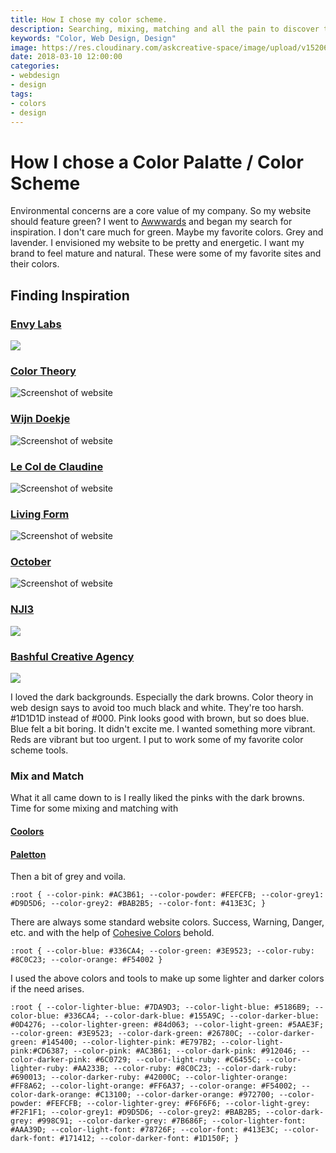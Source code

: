 ```yaml
---
title: How I chose my color scheme.
description: Searching, mixing, matching and all the pain to discover the askcreative color palette.
keywords: "Color, Web Design, Design"
image: https://res.cloudinary.com/askcreative-space/image/upload/v1520607421/webpostpallette_t3hzxj.png
date: 2018-03-10 12:00:00
categories:
- webdesign
- design
tags:
- colors
- design
---
```

# How I chose a Color Palatte / Color Scheme

Environmental concerns are a core value of my company. So my website should feature green? I went to [Awwwards](https://www.awwwards.com) and began my search for inspiration. I don't care much for green. Maybe my favorite colors. Grey and lavender. I envisioned my website to be pretty and energetic. I want my brand to feel mature and natural. These were some of my favorite sites and their colors.  

## Finding Inspiration

### [Envy Labs](https://envylabs.com)
![](https://cdn.tipe.io/5a9e71aed747450013dee27d/324cd887-468d-4ddd-becf-7ac54e51f272)

### [Color Theory](http://www.colortheory.ca)
![Screenshot of website](https://res.cloudinary.com/askcreative-space/image/upload/c_scale,w_850/v1520607429/Screenshot-2018-3-9_Color_Theory_gltixa.jpg)
 
### [Wijn Doekje](http://www.wijndoekje.nl)
![Screenshot of website](https://res.cloudinary.com/askcreative-space/image/upload/c_scale,w_850/v1520607467/Screenshot-2018-3-9_Wijndoekje_-_Voor_een_lach_zonder_wijnaanslag_clseiq.png)

### [Le Col de Claudine](http://www.lecoldeclaudine.com/fr)
![Screenshot of website](https://res.cloudinary.com/askcreative-space/image/upload/c_scale,w_850/v1520607455/Screenshot-2018-3-9_Le_Col_de_Claudine_-_Home_qhxpj1.jpg)

### [Living Form](http://living-form.com)
![Screenshot of website](https://res.cloudinary.com/askcreative-space/image/upload/c_scale,w_850/v1520607448/Screenshot-2018-3-9_Home_Living_Form_sgsj2c.png)

### [October](https://oct.co/essays)
![Screenshot of website](https://res.cloudinary.com/askcreative-space/image/upload/c_scale,w_850/v1520607440/Screenshot-2018-3-9_Essays_on_Beer_qu0w9s.jpg)
 
### [NJI3](https://nji3.com/ivana-pi)
![](https://cdn.tipe.io/5a9e71aed747450013dee27d/423e6fb8-3610-46b3-aeb6-c2c0815f8ddb)
  
### [Bashful Creative Agency](http://bashful.com/au)
![](https://cdn.tipe.io/5a9e71aed747450013dee27d/87d56bfa-1f84-487a-a6eb-18d872a0b9aa)
  
I loved the dark backgrounds. Especially the dark browns. Color theory in web design says to avoid too much black and white. They're too harsh. #1D1D1D instead of #000. Pink looks good with brown, but so does blue. Blue felt a bit boring. It didn't excite me. I wanted something more vibrant. Reds are vibrant but too urgent. I put to work some of my favorite color scheme tools.

### Mix and Match

What it all came down to is I really liked the pinks with the dark browns. Time for some mixing and matching with

#### [Coolors](https://coolors.com)

#### [Paletton](http://paletton.com)

Then a bit of grey and voila.

`:root {
--color-pink: #AC3B61;
--color-powder: #FEFCFB;
--color-grey1: #D9D5D6;
--color-grey2: #BAB2B5;
--color-font: #413E3C;
}`

There are always some standard website colors. Success, Warning, Danger, etc. and with the help of [Cohesive Colors](http://javier.xyz/cohesive-colors/) behold.

`:root {
--color-blue: #336CA4;
--color-green: #3E9523;
--color-ruby: #8C0C23;
--color-orange: #F54002
}`

I used the above colors and tools to make up some lighter and darker colors if the need arises.

`:root {
--color-lighter-blue: #7DA9D3;
--color-light-blue: #5186B9;
--color-blue: #336CA4;
--color-dark-blue: #155A9C;
--color-darker-blue: #0D4276;
--color-lighter-green: #84d063;
--color-light-green: #5AAE3F;
--color-green: #3E9523;
--color-dark-green: #26780C;
--color-darker-green: #145400;
--color-lighter-pink: #E797B2;
--color-light-pink:#CD6387;
--color-pink: #AC3B61;
--color-dark-pink: #912046;
--color-darker-pink: #6C0729;
--color-light-ruby: #C6455C;
--color-lighter-ruby: #AA233B;
--color-ruby: #8C0C23;
--color-dark-ruby: #690013;
--color-darker-ruby: #42000C;
--color-lighter-orange: #FF8A62;
--color-light-orange: #FF6A37;
--color-orange: #F54002;
--color-dark-orange: #C13100;
--color-darker-orange: #972700;
--color-powder: #FEFCFB;
--color-lighter-grey: #F6F6F6;
--color-light-grey: #F2F1F1;
--color-grey1: #D9D5D6;
--color-grey2: #BAB2B5;
--color-dark-grey: #998C91;
--color-darker-grey: #7B686F;
--color-lighter-font: #AAA39D;
--color-light-font: #78726F;
--color-font: #413E3C;
--color-dark-font: #171412;
--color-darker-font: #1D150F;
}`